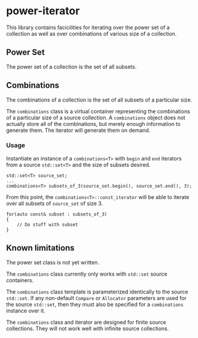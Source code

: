 # power-iterator
This library contains facicilities for iterating over the power set of a collection
as well as over combinations of various size of a collection.

## Power Set
The power set of a collection is the set of all subsets.

## Combinations
The combinations of a collection is the set of all subsets of a particular size.

The `combinations` class is a virtual container representing the combinations of a particular size of a source collection.
A `combinations` object does not actually store all of the combinations,
but merely enough information to generate them.
The iterator will generate them on demand.

### Usage
Instantiate an instance of a `combinations<T>` with `begin` and `end` iterators from a source `std::set<T>`
and the size of subsets desired.

    std::set<T> source_set;
    ...
    combinations<T> subsets_of_3(source_set.begin(), source_set.end(), 3);

From this point, the `combinations<T>::const_iterator` will be able to iterate
over all subsets of `source_set` of size 3.

    for(auto const& subset : subsets_of_3)
    {
        // Do stuff with subset
    }

## Known limitations
The power set class is not yet written.

The `combinations` class currently only works with `std::set` source containers.

The `combinations` class template is parameterized identically to the source `std::set`.
If any non-default `Compare` or `Allocator` parameters are used for the source `std::set`,
then they must also be specified for a `combinations` instance over it.  

The `combinations` class and iterator are designed for finite source collections.
They will not work well with infinite source collections.
